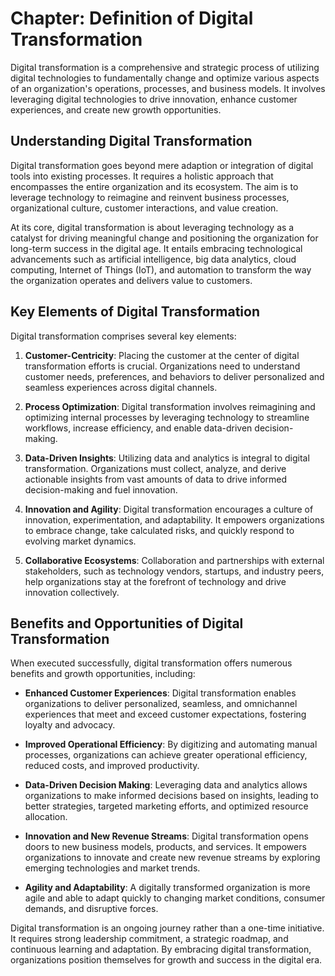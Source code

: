 Chapter: Definition of Digital Transformation
=============================================

Digital transformation is a comprehensive and strategic process of utilizing digital technologies to fundamentally change and optimize various aspects of an organization's operations, processes, and business models. It involves leveraging digital technologies to drive innovation, enhance customer experiences, and create new growth opportunities.

**Understanding Digital Transformation**
----------------------------------------

Digital transformation goes beyond mere adaption or integration of digital tools into existing processes. It requires a holistic approach that encompasses the entire organization and its ecosystem. The aim is to leverage technology to reimagine and reinvent business processes, organizational culture, customer interactions, and value creation.

At its core, digital transformation is about leveraging technology as a catalyst for driving meaningful change and positioning the organization for long-term success in the digital age. It entails embracing technological advancements such as artificial intelligence, big data analytics, cloud computing, Internet of Things (IoT), and automation to transform the way the organization operates and delivers value to customers.

**Key Elements of Digital Transformation**
------------------------------------------

Digital transformation comprises several key elements:

1. **Customer-Centricity**: Placing the customer at the center of digital transformation efforts is crucial. Organizations need to understand customer needs, preferences, and behaviors to deliver personalized and seamless experiences across digital channels.

2. **Process Optimization**: Digital transformation involves reimagining and optimizing internal processes by leveraging technology to streamline workflows, increase efficiency, and enable data-driven decision-making.

3. **Data-Driven Insights**: Utilizing data and analytics is integral to digital transformation. Organizations must collect, analyze, and derive actionable insights from vast amounts of data to drive informed decision-making and fuel innovation.

4. **Innovation and Agility**: Digital transformation encourages a culture of innovation, experimentation, and adaptability. It empowers organizations to embrace change, take calculated risks, and quickly respond to evolving market dynamics.

5. **Collaborative Ecosystems**: Collaboration and partnerships with external stakeholders, such as technology vendors, startups, and industry peers, help organizations stay at the forefront of technology and drive innovation collectively.

**Benefits and Opportunities of Digital Transformation**
--------------------------------------------------------

When executed successfully, digital transformation offers numerous benefits and growth opportunities, including:

* **Enhanced Customer Experiences**: Digital transformation enables organizations to deliver personalized, seamless, and omnichannel experiences that meet and exceed customer expectations, fostering loyalty and advocacy.

* **Improved Operational Efficiency**: By digitizing and automating manual processes, organizations can achieve greater operational efficiency, reduced costs, and improved productivity.

* **Data-Driven Decision Making**: Leveraging data and analytics allows organizations to make informed decisions based on insights, leading to better strategies, targeted marketing efforts, and optimized resource allocation.

* **Innovation and New Revenue Streams**: Digital transformation opens doors to new business models, products, and services. It empowers organizations to innovate and create new revenue streams by exploring emerging technologies and market trends.

* **Agility and Adaptability**: A digitally transformed organization is more agile and able to adapt quickly to changing market conditions, consumer demands, and disruptive forces.

Digital transformation is an ongoing journey rather than a one-time initiative. It requires strong leadership commitment, a strategic roadmap, and continuous learning and adaptation. By embracing digital transformation, organizations position themselves for growth and success in the digital era.
